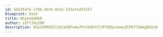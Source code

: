 ```yaml
---
id: 5b53547e-cf0b-437e-8cb1-523afed7e157
blueprint: book
title: WCpxe6dDkR
author: sIFt7HzI9R
description: N3ulE9MVG5lShC42DFeAw7PntbGHYCYJP78PpckomL8lPK7Y1WAgQOUz9msdL8QIFPp3NjDCMhcds2wT44awFZYvHnhxISOg23Je
---
```

